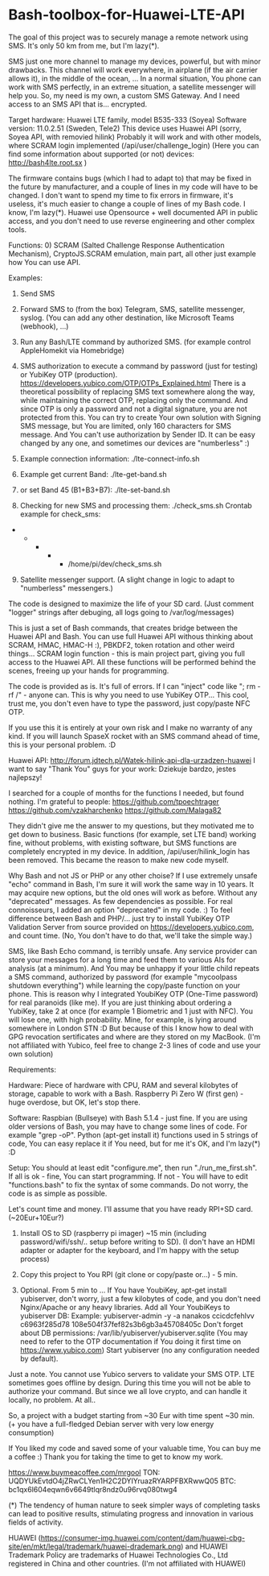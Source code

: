 # Bash-toolbox-for-Huawei-LTE-API

The goal of this project was to securely manage a remote network using SMS. It's only 50 km from me, but I'm lazy(*).

SMS just one more channel to manage my devices, powerful, but with minor drawbacks.
This channel will work everywhere, in airplane (if the air carrier allows it), in the middle of the ocean, ...
In a normal situation, You phone can work with SMS perfectly, in an extreme situation, a satellite messenger
will help you. So, my need is my own, a custom SMS Gateway. And I need access to an SMS API that is... encrypted.

Target hardware: Huawei LTE family, model B535-333 (Soyea)
Software version: 11.0.2.51 (Sweden, Tele2)
This device uses Huawei API (sorry, Soyea API, with removied hilink)
Probably it will work and with other models, where SCRAM login implemented (/api/user/challenge_login)
(Here you can find some information about supported (or not) devices: http://bash4lte.root.sx )

The firmware contains bugs (which I had to adapt to) that may be fixed in the future by manufacturer,
and a couple of lines in my code will have to be changed. I don't want to spend my time to fix errors in firmware,
it's useless, it's much easier to change a couple of lines of my Bash code. I know, I'm lazy(*).
Huawei use Opensource + well documented API in public access, and you don't need to use reverse engineering and other complex tools. 

Functions:
0) SCRAM (Salted Challenge Response Authentication Mechanism), CryptoJS.SCRAM emulation,
main part, all other just example how You can use API.

Examples:

1) Send SMS

2) Forward SMS to (from the box) Telegram, SMS, satellite messenger, syslog.
(You can add any other destination, like Microsoft Teams (webhook), ...)

3) Run any Bash/LTE command by authorized SMS. (for example control AppleHomekit via Homebridge)

4) SMS authorization to execute a command by password (just for testing) or YubiKey OTP (production).
https://developers.yubico.com/OTP/OTPs_Explained.html
There is a theoretical possibility of replacing SMS text somewhere along the way, while maintaining the correct OTP,
replacing only the command. And since OTP is only a password and not a digital signature, you are not protected from this.
You can try to create Your own solution with Signing SMS message, but You are limited, only 160 characters for SMS message.
And You can't use authorization by Sender ID. It can be easy changed by any one, and sometimes our devices are "numberless" :)

5) Example connection information: ./lte-connect-info.sh

6) Example get current Band: ./lte-get-band.sh

7) or set Band 45 (B1+B3+B7): ./lte-set-band.sh

8) Checking for new SMS and processing them: ./check_sms.sh
Crontab example for check_sms:
* * * * * /home/pi/dev/check_sms.sh

9) Satellite messenger support. (A slight change in logic to adapt to "numberless" messengers.)

The code is designed to maximize the life of your SD card.
(Just comment "logger" strings after debuging, all logs going to /var/log/messages)

This is just a set of Bash commands, that creates bridge between the Huawei API and Bash.
You can use full Huawei API withous thinking about SCRAM, HMAC, HMAC-H :), PBKDF2, token rotation and other weird things...
SCRAM login function - this is main project part, giving you full access to the Huawei API.
All these functions will be performed behind the scenes, freeing up your hands for programming.

The code is provided as is. It's full of errors. If I can "inject" code like "; rm -rf /" - anyone can.
This is why you need to use YubiKey OTP... 
This cool, trust me, you don't even have to type the password, just copy/paste NFC OTP.

If you use this it is entirely at your own risk and I make no warranty of any kind.
If you will launch SpaseX rocket with an SMS command ahead of time, this is your personal problem. :D

Huawei API:
http://forum.jdtech.pl/Watek-hilink-api-dla-urzadzen-huawei
I want to say "Thank You" guys for your work:
Dziekuje bardzo, jestes najlepszy!

I searched for a couple of months for the functions I needed, but found nothing.
I'm grateful to people:
https://github.com/tpoechtrager
https://github.com/vzakharchenko
https://github.com/Malaga82

They didn't give me the answer to my questions, but they motivated me to get down to business.
Basic functions (for example, set LTE band) working fine, without problems, with existing software,
but SMS functions are completely encrypted in my device.
In addition, /api/user/hilink_login has been removed.
This became the reason to make new code myself.

Why Bash and not JS or PHP or any other choise?
If I use extremely unsafe "echo" command in Bash, I'm sure it will work the same way in 10 years. It may acquire new options, but the old ones will work as before.
Without any "deprecated" messages. As few dependencies as possible.
For real connoisseurs, I added an option "deprecated" in my code. :) 
To feel difference between Bash and PHP/...
just try to install YubiKey OTP Validation Server from source provided on https://developers.yubico.com, and count time.
(No, You don't have to do that, we'll take the simple way.)

SMS, like Bash Echo command, is terribly unsafe. Any service provider can store your messages for a long time and feed them to various AIs for analysis (at a minimum).
And You may be unhappy if your little child repeats a SMS command, authorized by password (for example "mycoolpass shutdown everything") 
while learning the copy/paste function on your phone.
This is reason why I integrated YoubiKey OTP (One-Time password) for real paranoids (like me).
If you are just thinking about ordering a YubiKey, take 2 at once (for example 1 Biometric and 1 just with NFC).
You will lose one, with high probability. Mine, for example, is lying around somewhere in London STN :D
But because of this I know how to deal with GPG revocation sertificates and where are they stored on my MacBook.
(I'm not affiliated with Yubico, feel free to change 2-3 lines of code and use your own solution)

Requirements:

Hardware: Piece of hardware with CPU, RAM and several kilobytes of storage, capable to work with a Bash.
Raspberry Pi Zero W (first gen) - huge overdose, but OK, let's stop there.

Software: Raspbian (Bullseye) with Bash 5.1.4 - just fine. 
If you are using older versions of Bash, you may have to change some lines of code. For example "grep -oP".
Python (apt-get install it) functions used in 5 strings of code, You can easy replace it if You need,
but for me it's OK, and I'm lazy(*) :D

Setup:
You should at least edit "configure.me", then run "./run_me_first.sh". If all is ok - fine, You can start programming. 
If not - You will have to edit "functions.bash" to fix the syntax of some commands. 
Do not worry, the code is as simple as possible.

Let's count time and money. 
I'll assume that you have ready RPI+SD card. (~20Eur+10Eur?)

1) Install OS to SD (raspberry pi imager) ~15 min (including password/wifi/ssh/.. setup before writing to SD).
(I don't have an HDMI adapter or adapter for the keyboard, and I'm happy with the setup process)

2) Copy this project to You RPI (git clone or copy/paste or...) - 5 min.

3) Optional. From 5 min to ... If You have YoubiKey, apt-get install yubiserver, don't worry, just a few kilobytes of code, 
and you don't need Nginx/Apache or any heavy libraries.
Add all Your YoubiKeys to yubiserver DB:
Example: yubiserver-admin -y -a nanakos ccicdcfehlvv c6963f285d78 108e504f37fef82s3b6gb3a45708405c
Don't forget about DB permissions: /var/lib/yubiserver/yubiserver.sqlite
(You may need to refer to the OTP documentation if You doing it first time on https://www.yubico.com)
Start yubiserver (no any configuration needed by default).

Just a note. You cannot use Yubico servers to validate your SMS OTP. LTE sometimes goes offline by design.
During this time you will not be able to authorize your command.
But since we all love crypto, and can handle it locally, no problem. At all..

So, a project with a budget starting from ~30 Eur with time spent ~30 min.
(+ you have a full-fledged Debian server with very low energy consumption)

If You liked my code and saved some of your valuable time, You can buy me a coffee :)
Thank you for taking the time to get to know my work.

https://www.buymeacoffee.com/mrgool
TON: UQDYUkEvtdO4jZRwCLYen1H2C2DYIYruazRYARPFBXRwwQ05
BTC: bc1qx6l604eqwn6v6649tlqr8ndz0u96rvq080twg4

(*) The tendency of human nature to seek simpler ways of completing tasks can lead to positive results, stimulating progress and innovation in various fields of activity.


HUAWEI (https://consumer-img.huawei.com/content/dam/huawei-cbg-site/en/mkt/legal/trademark/huawei-drademark.png) 
and HUAWEI Trademark Policy are trademarks of Huawei Technologies Co., Ltd registered in China and other countries.
(I'm not affiliated with HUAWEI)
